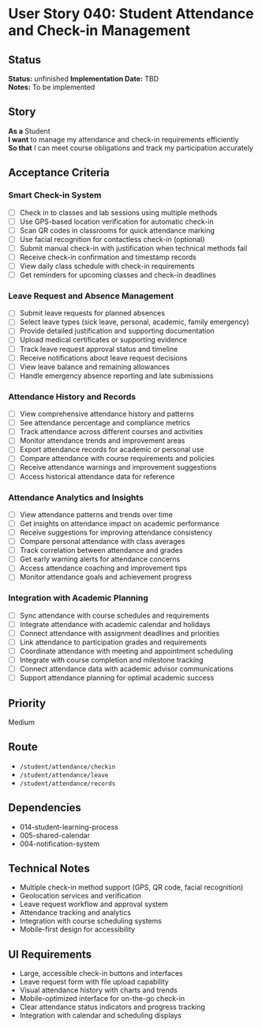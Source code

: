 # User Story 040: Student Attendance and Check-in Management

## Status
**Status:** unfinished
**Implementation Date:** TBD  
**Notes:** To be implemented

## Story
**As a** Student  
**I want** to manage my attendance and check-in requirements efficiently  
**So that** I can meet course obligations and track my participation accurately

## Acceptance Criteria

### Smart Check-in System
- [ ] Check in to classes and lab sessions using multiple methods
- [ ] Use GPS-based location verification for automatic check-in
- [ ] Scan QR codes in classrooms for quick attendance marking
- [ ] Use facial recognition for contactless check-in (optional)
- [ ] Submit manual check-in with justification when technical methods fail
- [ ] Receive check-in confirmation and timestamp records
- [ ] View daily class schedule with check-in requirements
- [ ] Get reminders for upcoming classes and check-in deadlines

### Leave Request and Absence Management
- [ ] Submit leave requests for planned absences
- [ ] Select leave types (sick leave, personal, academic, family emergency)
- [ ] Provide detailed justification and supporting documentation
- [ ] Upload medical certificates or supporting evidence
- [ ] Track leave request approval status and timeline
- [ ] Receive notifications about leave request decisions
- [ ] View leave balance and remaining allowances
- [ ] Handle emergency absence reporting and late submissions

### Attendance History and Records
- [ ] View comprehensive attendance history and patterns
- [ ] See attendance percentage and compliance metrics
- [ ] Track attendance across different courses and activities
- [ ] Monitor attendance trends and improvement areas
- [ ] Export attendance records for academic or personal use
- [ ] Compare attendance with course requirements and policies
- [ ] Receive attendance warnings and improvement suggestions
- [ ] Access historical attendance data for reference

### Attendance Analytics and Insights
- [ ] View attendance patterns and trends over time
- [ ] Get insights on attendance impact on academic performance
- [ ] Receive suggestions for improving attendance consistency
- [ ] Compare personal attendance with class averages
- [ ] Track correlation between attendance and grades
- [ ] Get early warning alerts for attendance concerns
- [ ] Access attendance coaching and improvement tips
- [ ] Monitor attendance goals and achievement progress

### Integration with Academic Planning
- [ ] Sync attendance with course schedules and requirements
- [ ] Integrate attendance with academic calendar and holidays
- [ ] Connect attendance with assignment deadlines and priorities
- [ ] Link attendance to participation grades and requirements
- [ ] Coordinate attendance with meeting and appointment scheduling
- [ ] Integrate with course completion and milestone tracking
- [ ] Connect attendance data with academic advisor communications
- [ ] Support attendance planning for optimal academic success

## Priority
Medium

## Route
- `/student/attendance/checkin`
- `/student/attendance/leave`
- `/student/attendance/records`

## Dependencies
- 014-student-learning-process
- 005-shared-calendar
- 004-notification-system

## Technical Notes
- Multiple check-in method support (GPS, QR code, facial recognition)
- Geolocation services and verification
- Leave request workflow and approval system
- Attendance tracking and analytics
- Integration with course scheduling systems
- Mobile-first design for accessibility

## UI Requirements
- Large, accessible check-in buttons and interfaces
- Leave request form with file upload capability
- Visual attendance history with charts and trends
- Mobile-optimized interface for on-the-go check-in
- Clear attendance status indicators and progress tracking
- Integration with calendar and scheduling displays
